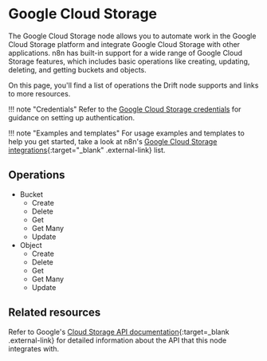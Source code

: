 # Google Cloud Storage

The Google Cloud Storage node allows you to automate work in the Google Cloud Storage platform and integrate Google Cloud Storage with other applications. n8n has built-in support for a wide range of Google Cloud Storage features, which includes basic operations like creating, updating, deleting, and getting buckets and objects. 

On this page, you'll find a list of operations the Drift node supports and links to more resources.

!!! note "Credentials"
    Refer to the [Google Cloud Storage credentials](https://docs.n8n.io/integrations/builtin/credentials/google/) for guidance on setting up authentication. 

!!! note "Examples and templates"
    For usage examples and templates to help you get started, take a look at n8n's [Google Cloud Storage integrations](https://n8n.io/integrations/google-cloud-storage/){:target="_blank" .external-link} list.

## Operations

* Bucket
	* Create
	* Delete
	* Get
	* Get Many
	* Update
* Object
	* Create
	* Delete
	* Get
	* Get Many
	* Update

## Related resources

Refer to Google's [Cloud Storage API documentation](https://cloud.google.com/storage/docs/apis){:target=_blank .external-link} for detailed information about the API that this node integrates with.
